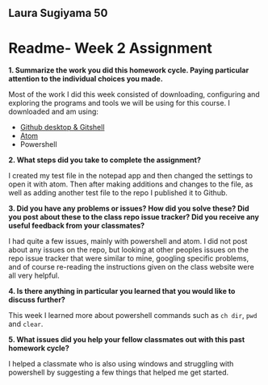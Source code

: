 ## Laura Sugiyama 50
# Readme- Week 2 Assignment

**1. Summarize the work you did this homework cycle. Paying particular attention to the individual choices you made.**

  Most of the work I did this week consisted of downloading, configuring and exploring the programs and tools we will be using for this course.
I downloaded and am using:
  - [Github desktop & Gitshell](https://desktop.github.com/)
  - [Atom](https://atom.io/)
  - Powershell


**2. What steps did you take to complete the assignment?**

  I created my test file in the notepad app and then changed the settings to open it with atom.  Then after making additions and changes to the file, as well as adding another test file to the repo I published it to Github.

**3. Did you have any problems or issues? How did you solve these? Did you post about these to the class repo issue tracker? Did you receive any useful feedback from your classmates?**

  I had quite a few issues, mainly with powershell and atom.  I did not post about any issues on the repo, but looking at other peoples issues on the repo issue tracker that were similar to mine, googling specific problems, and of course re-reading the instructions given on the class website were all very helpful.

**4. Is there anything in particular you learned that you would like to discuss further?**

  This week I learned more about powershell commands such as `ch dir`, `pwd` and `clear`.

**5. What issues did you help your fellow classmates out with this past homework cycle?**

  I helped a classmate who is also using windows and struggling with powershell by suggesting a few things that helped me get started.
